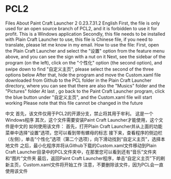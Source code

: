 # PCL2
Files About Paint Craft Launcher 2 
0.23.7.31.2
English 
First, the file is only used for an open source branch of PCL2, and it is forbidden to use it for profit.
This is a Windows application
Secondly, this file needs to be installed with Plain Craft Launcher to use, this file is Chinese file, if you need to translate, please let me know in my email.
How to use the file:
First, open the Plain Craft Launcher and select the "设置" option from the feature menu above, and you can see the sign with a nut on it
Next, see the sidebar of the program (on the left), click on the "个性化" option (the second option), and swipe down to find "自定义主页", please select the second of the three options below
After that, hide the program and move the Custom.xaml file downloaded from Github to the PCL folder in the Plain Craft Launcher directory, where you can see that there are also the "Musics" folder and the "Pictures" folder
At last , go back to the Paint Craft Launcher program, click the blue button under "自定义主页", and the Custom.xaml file will start working
Please note that this file cannot be changed in the future

中文
首先，该文件仅用于PCL2的开源分支，禁止将其用于牟利。
这是一个Windows程序
其次，这个文件需要安装Paint Craft Launcher才能使用，这个文件是中文的
如何使用该文件：
首先，打开Plain Craft Launcher并从上面的功能菜单中选择“设置”选项，您可以看到带有螺母的标志
接下来，查看程序的侧边栏（左侧），单击“个性化”选项（第二个选项），向下滑动找到“自定义主页”，选择本地文件
之后，最小化程序并将从Github下载的Custom.xaml文件移动到Plain Craft Launcher目录中的PCL文件夹中，在那里您可以看到还有“音乐”文件夹和“图片”文件夹
最后，返回Paint Craft Launcher程序，单击“自定义主页”下的刷新主页，Custom.xaml文件将开始工作
注意，不要删除该文件，因为PCL会一直使用该文件
